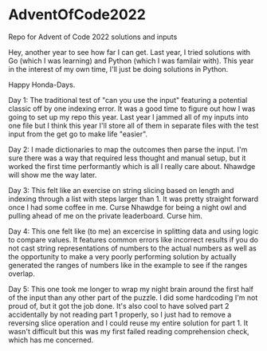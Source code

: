 # AdventOfCode2022
Repo for Advent of Code 2022 solutions and inputs

Hey, another year to see how far I can get.  Last year, I tried solutions with Go (which I was learning) and Python (which I was familair with).  This year in the interest of my own time, I'll just be doing solutions in Python.

Happy Honda-Days.


Day 1:  The traditional test of "can you use the input" featuring a potential classic off by one indexing error.  It was a good time to figure out how I was going to set up my repo this year.  Last year I jammed all of my inputs into one file but I think this year I'll store all of them in separate files with the test input from the get go to make life "easier". 

Day 2:  I made dictionaries to map the outcomes then parse the input.  I'm sure there was a way that required less thought and manual setup, but it worked the first time performantly which is all I really care about.  Nhawdge will show me the way later.

Day 3:  This felt like an exercise on string slicing based on length and indexing through a list with steps larger than 1.  It was pretty straight forward once I had some coffee in me.  Curse Nhawdge for being a night owl and pulling ahead of me on the private leaderboard.  Curse him.

Day 4:  This one felt like (to me) an excercise in splitting data and using logic to compare values.  It features common errors like incorrect results if you do not cast string representations of numbers to the actual numbers as well as the opportunity to make a very poorly performing solution by actually generated the ranges of numbers like in the example to see if the ranges overlap.

Day 5:  This one took me longer to wrap my night brain around the first half of the input than any other part of the puzzle.  I did some hardcoding I'm not proud of, but it got the job done.  It's also cool to have solved part 2 accidentally by not reading part 1 properly, so I just had to remove a reversing slice operation and I could reuse my entire solution for part 1.  It wasn't difficult but this was my first failed reading comprehension check, which has me concerned.
